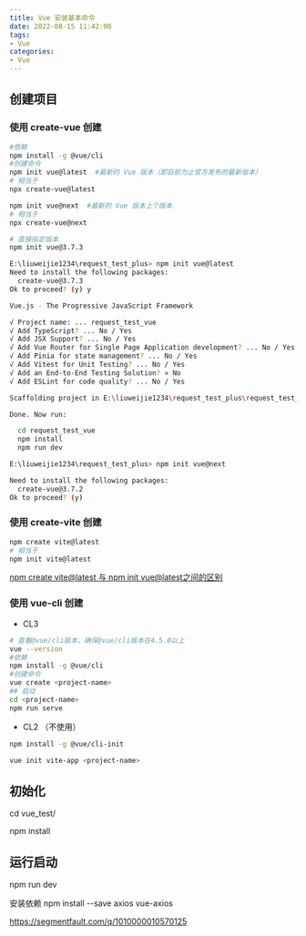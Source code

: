 ```yaml
---
title: Vue 安装基本命令
date: 2022-08-15 11:42:00
tags:
- Vue
categories:
- Vue
---
```



## 创建项目




### 使用 create-vue 创建

```bash
#依赖
npm install -g @vue/cli
#创建命令
npm init vue@latest  #最新的 Vue 版本（即目前为止官方发布的最新版本）
# 相当于
npx create-vue@latest

npm init vue@next  #最新的 Vue 版本上个版本
# 相当于
npx create-vue@next

# 直接指定版本
npm init vue@3.7.3


```


```bash
E:\liuweijie1234\request_test_plus> npm init vue@latest
Need to install the following packages:
  create-vue@3.7.3
Ok to proceed? (y) y

Vue.js - The Progressive JavaScript Framework

√ Project name: ... request_test_vue
√ Add TypeScript? ... No / Yes
√ Add JSX Support? ... No / Yes
√ Add Vue Router for Single Page Application development? ... No / Yes
√ Add Pinia for state management? ... No / Yes
√ Add Vitest for Unit Testing? ... No / Yes
√ Add an End-to-End Testing Solution? » No
√ Add ESLint for code quality? ... No / Yes

Scaffolding project in E:\liuweijie1234\request_test_plus\request_test_vue...

Done. Now run:

  cd request_test_vue
  npm install
  npm run dev
```

```bash
E:\liuweijie1234\request_test_plus> npm init vue@next

Need to install the following packages:
  create-vue@3.7.2
Ok to proceed? (y)
```

### 使用 create-vite 创建

```bash
npm create vite@latest
# 相当于
npm init vite@latest
```

[npm create vite@latest 与 npm init vue@latest之间的区别](https://blog.csdn.net/2301_76979068/article/details/131867881)

### 使用 vue-cli 创建

- CL3

```bash
# 查看@vue/cli版本，确保@vue/cli版本在4.5.0以上
vue --version
#依赖
npm install -g @vue/cli
#创建命令
vue create <project-name>
## 启动
cd <project-name>
npm run serve
```

- CL2 （不使用）

```bash
npm install -g @vue/cli-init

vue init vite-app <project-name>
```

## 初始化

cd vue_test/

npm install 

## 运行启动

npm run dev


安装依赖
npm install --save axios vue-axios



https://segmentfault.com/q/1010000010570125